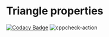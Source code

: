 # Triangle properties
[![Codacy Badge](https://app.codacy.com/project/badge/Grade/1b5e5f004ebb4aaaa6a134b15a9c3a33)](https://www.codacy.com/gh/stepin105085/Triangle/dashboard?utm_source=github.com&amp;utm_medium=referral&amp;utm_content=stepin105085/Triangle&amp;utm_campaign=Badge_Grade)
![cppcheck-action](https://github.com/stepin105085/Triangle/workflows/cppcheck-action/badge.svg)

